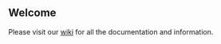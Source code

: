 ## Welcome

Please visit our [wiki](https://github.com/network-quality/community/wiki) for all the documentation and information.
